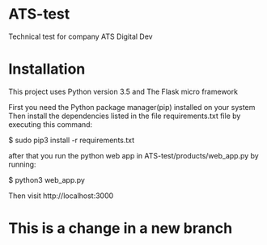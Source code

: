 # ATS-test
Technical test for company ATS Digital Dev

# Installation
This project uses Python version 3.5 and The Flask micro framework

First you need the Python package manager(pip) installed on your system
Then install the dependencies listed in the file requirements.txt file by executing this command:

$ sudo pip3 install -r requirements.txt

after that you run the python web app in ATS-test/products/web_app.py by running:

$ python3 web_app.py

Then visit http://localhost:3000

# This is a change in a new branch 
